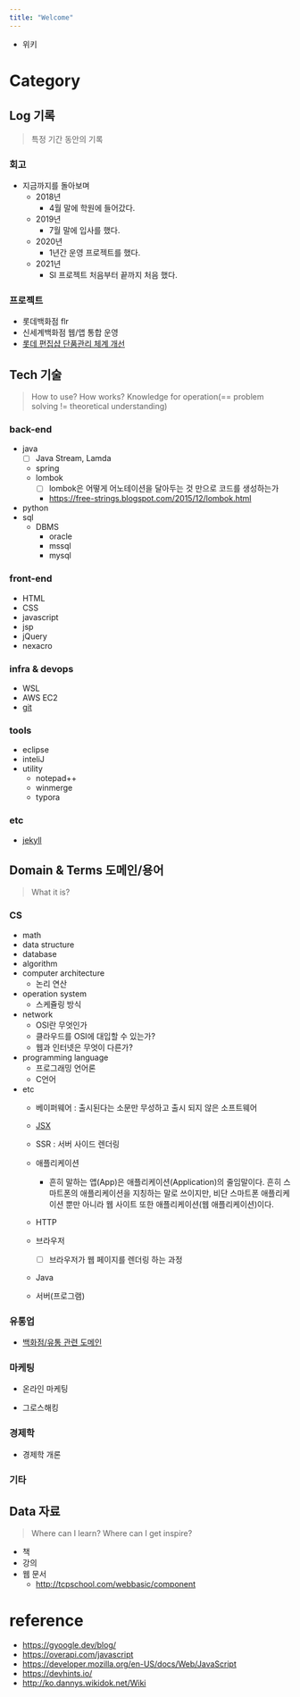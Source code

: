 ```yaml
---
title: "Welcome"
---
```


- 위키

# Category

## Log 기록

> 특정 기간 동안의 기록

### 회고

  - 지금까지를 돌아보며
    - 2018년
      - 4월 말에 학원에 들어갔다.
    - 2019년
      - 7월 말에 입사를 했다.
    - 2020년
      - 1년간 운영 프로젝트를 했다.
    - 2021년
      - SI 프로젝트 처음부터 끝까지 처음 했다.

### 프로젝트

- 롯데백화점 flr
- 신세계백화점 웹/앱 통합 운영
- [롯데 편집샵 단품관리 체계 개선](https://www.notion.so/9336c90df18148b9b04a440d851af702)


## Tech 기술

> How to use? How works? Knowledge for operation(== problem solving != theoretical understanding)

### back-end

- java
  - [ ]  Java Stream, Lamda
  - spring
  - lombok
    - [ ]  lombok은 어떻게 어노테이션을 달아두는 것 만으로 코드를 생성하는가
      - https://free-strings.blogspot.com/2015/12/lombok.html
- python
- sql
  - DBMS
    - oracle
    - mssql
    - mysql

### front-end

- HTML
- CSS
- javascript
- jsp
- jQuery
- nexacro

### infra & devops

- WSL
- AWS EC2
- [git](/wiki/tech/devops/git.html)

### tools

- eclipse
- inteliJ
- utility
  - notepad++
  - winmerge
  - typora

### etc

- [jekyll](/wiki/tech/etc/jekyll.html)




## Domain & Terms 도메인/용어

> What it is?

### CS

- math
- data structure
- database
- algorithm
- computer architecture
  - 논리 연산
- operation system
  - 스케쥴링 방식
- network
  - OSI란 무엇인가
  - 클라우드를 OSI에 대입할 수 있는가?
  - 웹과 인터넷은 무엇이 다른가?
- programming language
  - 프로그래밍 언어론
  - C언어
- etc
  - 베이퍼웨어 : 출시된다는 소문만 무성하고 출시 되지 않은 소프트웨어
  - [JSX](https://ko.reactjs.org/docs/introducing-jsx.html)
  - SSR : 서버 사이드 렌더링

  - 애플리케이션

    - 흔히 말하는 앱(App)은 애플리케이션(Application)의 줄임말이다. 흔히 스마트폰의 애플리케이션을 지칭하는 말로 쓰이지만, 비단 스마트폰 애플리케이션 뿐만 아니라 웹 사이트 또한 애플리케이션(웹 애플리케이션)이다.

  - HTTP

  - 브라우저

    - [ ] 브라우저가 웹 페이지를 렌더링 하는 과정

  - Java

  - 서버(프로그램)

### 유통업

- [백화점/유통 관련 도메인](/wiki/domain/department-store.html)

### 마케팅

- 온라인 마케팅

- 그로스해킹

### 경제학

- 경제학 개론

### 기타



## Data 자료

> Where can I learn? Where can I get inspire?

- 책
- 강의
- 웹 문서
  - http://tcpschool.com/webbasic/component



# reference

- https://gyoogle.dev/blog/
- https://overapi.com/javascript
- https://developer.mozilla.org/en-US/docs/Web/JavaScript
- https://devhints.io/
- http://ko.dannys.wikidok.net/Wiki